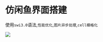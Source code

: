 # 仿闲鱼界面搭建


使用`swi3.0`语法,`性能优化`,`图片异步处理`,`cell栅格化`

![](http://d.hiphotos.baidu.com/image/pic/item/7acb0a46f21fbe09c00064d163600c338644ad9d.jpg)
